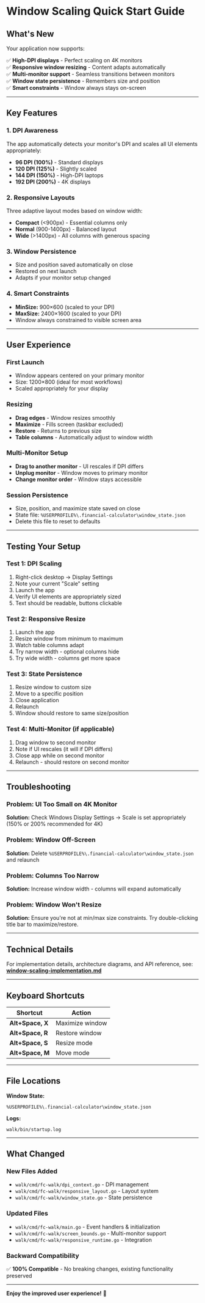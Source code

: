 # Window Scaling Quick Start Guide

## What's New

Your application now supports:

✅ **High-DPI displays** - Perfect scaling on 4K monitors  
✅ **Responsive window resizing** - Content adapts automatically  
✅ **Multi-monitor support** - Seamless transitions between monitors  
✅ **Window state persistence** - Remembers size and position  
✅ **Smart constraints** - Window always stays on-screen  

---

## Key Features

### 1. DPI Awareness
The app automatically detects your monitor's DPI and scales all UI elements appropriately:
- **96 DPI (100%)** - Standard displays
- **120 DPI (125%)** - Slightly scaled
- **144 DPI (150%)** - High-DPI laptops
- **192 DPI (200%)** - 4K displays

### 2. Responsive Layouts
Three adaptive layout modes based on window width:
- **Compact** (<900px) - Essential columns only
- **Normal** (900-1400px) - Balanced layout
- **Wide** (>1400px) - All columns with generous spacing

### 3. Window Persistence
- Size and position saved automatically on close
- Restored on next launch
- Adapts if your monitor setup changed

### 4. Smart Constraints
- **MinSize:** 900×600 (scaled to your DPI)
- **MaxSize:** 2400×1600 (scaled to your DPI)
- Window always constrained to visible screen area

---

## User Experience

### First Launch
- Window appears centered on your primary monitor
- Size: 1200×800 (ideal for most workflows)
- Scaled appropriately for your display

### Resizing
- **Drag edges** - Window resizes smoothly
- **Maximize** - Fills screen (taskbar excluded)
- **Restore** - Returns to previous size
- **Table columns** - Automatically adjust to window width

### Multi-Monitor Setup
- **Drag to another monitor** - UI rescales if DPI differs
- **Unplug monitor** - Window moves to primary monitor
- **Change monitor order** - Window stays accessible

### Session Persistence
- Size, position, and maximize state saved on close
- State file: `%USERPROFILE%\.financial-calculator\window_state.json`
- Delete this file to reset to defaults

---

## Testing Your Setup

### Test 1: DPI Scaling
1. Right-click desktop → Display Settings
2. Note your current "Scale" setting
3. Launch the app
4. Verify UI elements are appropriately sized
5. Text should be readable, buttons clickable

### Test 2: Responsive Resize
1. Launch the app
2. Resize window from minimum to maximum
3. Watch table columns adapt
4. Try narrow width - optional columns hide
5. Try wide width - columns get more space

### Test 3: State Persistence
1. Resize window to custom size
2. Move to a specific position
3. Close application
4. Relaunch
5. Window should restore to same size/position

### Test 4: Multi-Monitor (if applicable)
1. Drag window to second monitor
2. Note if UI rescales (it will if DPI differs)
3. Close app while on second monitor
4. Relaunch - should restore on second monitor

---

## Troubleshooting

### Problem: UI Too Small on 4K Monitor
**Solution:** Check Windows Display Settings → Scale is set appropriately (150% or 200% recommended for 4K)

### Problem: Window Off-Screen
**Solution:** Delete `%USERPROFILE%\.financial-calculator\window_state.json` and relaunch

### Problem: Columns Too Narrow
**Solution:** Increase window width - columns will expand automatically

### Problem: Window Won't Resize
**Solution:** Ensure you're not at min/max size constraints. Try double-clicking title bar to maximize/restore.

---

## Technical Details

For implementation details, architecture diagrams, and API reference, see:
**[window-scaling-implementation.md](./window-scaling-implementation.md)**

---

## Keyboard Shortcuts

| Shortcut | Action |
|----------|--------|
| **Alt+Space, X** | Maximize window |
| **Alt+Space, R** | Restore window |
| **Alt+Space, S** | Resize mode |
| **Alt+Space, M** | Move mode |

---

## File Locations

**Window State:**
```
%USERPROFILE%\.financial-calculator\window_state.json
```

**Logs:**
```
walk/bin/startup.log
```

---

## What Changed

### New Files Added
- `walk/cmd/fc-walk/dpi_context.go` - DPI management
- `walk/cmd/fc-walk/responsive_layout.go` - Layout system
- `walk/cmd/fc-walk/window_state.go` - State persistence

### Updated Files
- `walk/cmd/fc-walk/main.go` - Event handlers & initialization
- `walk/cmd/fc-walk/screen_bounds.go` - Multi-monitor support
- `walk/cmd/fc-walk/responsive_runtime.go` - Integration

### Backward Compatibility
✅ **100% Compatible** - No breaking changes, existing functionality preserved

---

**Enjoy the improved user experience!** 🎉
